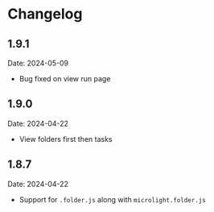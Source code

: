 # Changelog

## 1.9.1
Date: 2024-05-09

- Bug fixed on view run page

## 1.9.0
Date: 2024-04-22

- View folders first then tasks

## 1.8.7
Date: 2024-04-22

- Support for `.folder.js` along with `microlight.folder.js`



